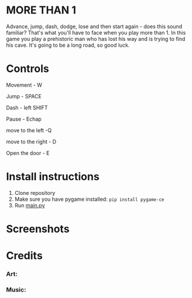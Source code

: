 # MORE THAN 1

Advance, jump, dash, dodge, lose and then start again - does this sound familiar? That's what you'll have to face when you play more than 1. In this game you play a prehistoric man who has lost his way and is trying to find his cave. It's going to be a long road, so good luck. 

# Controls

Movement - W

Jump - SPACE

Dash - left SHIFT

Pause - Echap

move to the left -Q

move to the right - D

Open the door - E

# Install instructions

1. Clone repository
2. Make sure you have pygame installed:
`pip install pygame-ce`
3. Run [main.py](http://main.py/)

# Screenshots

# Credits

### Art:

### Music:
